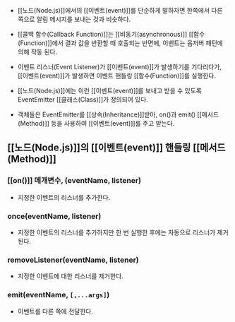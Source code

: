 - [[노드(Node.js)]]에서의 [[이벤트(event)]]를 단순하게 말하자면 한쪽에서 다른 쪽으로 알림 메시지를 보내는 것과 비슷하다.

- [[콜백 함수(Callback Function)]]는 [[비동기(asynchronous)]] [[함수(Function)]]에서 결과 값을 반환할 때 호출되는 반면에, 이벤트는 옵저버 패턴에 의해 작동 된다.
- 이벤트 리스너(Event Listener)가 [[이벤트(event)]]가 발생하기를 기다리다가, [[이벤트(event)]]가 발생하면 이벤트 핸들링 [[함수(Function)]]를 실행한다.

- [[노드(Node.js)]]에는 이런 [[이벤트(event)]]를 보내고 받을 수 있도록 EventEmitter [[클래스(Class)]]가 정의되어 있다. 
- 객체들은 EventEmitter를 [[상속(Inheritance)]]받아, on()과 emit() [[메서드(Method)]] 등을 사용하여 [[이벤트(event)]]를 주고 받는다.





## [[노드(Node.js)]]의 [[이벤트(event)]] 핸들링  [[메서드(Method)]]
### [[on()]] 메개변수, (eventName, listener)

- 지정한 이벤트의 리스너를 추가한다.
### once(eventName, listener)

- 지정한 이벤트의 리스너를 추가하지만 한 번 실행한 후에는 자동으로 리스너가 제거된다.
### removeListener(eventName, listener)

- 지정한 이벤트에 대한 리스너를 제거한다.
### emit(eventName, `[,...args]`)

- 이벤트를 다른 쪽에 전달한다.


